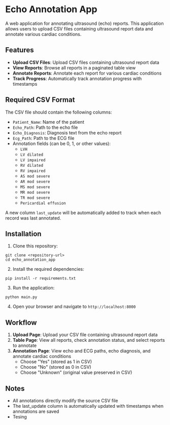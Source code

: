 # Echo Annotation App

A web application for annotating ultrasound (echo) reports. This application allows users to upload CSV files containing ultrasound report data and annotate various cardiac conditions.

## Features

- **Upload CSV Files**: Upload CSV files containing ultrasound report data
- **View Reports**: Browse all reports in a paginated table view
- **Annotate Reports**: Annotate each report for various cardiac conditions
- **Track Progress**: Automatically track annotation progress with timestamps

## Required CSV Format

The CSV file should contain the following columns:
- `Patient_Name`: Name of the patient
- `Echo_Path`: Path to the echo file
- `Echo_Diagnosis`: Diagnosis text from the echo report
- `Ecg_Path`: Path to the ECG file
- Annotation fields (can be 0, 1, or other values):
  - `LVH`
  - `LV dilated`
  - `LV impaired`
  - `RV dilated`
  - `RV impaired`
  - `AS mod severe`
  - `AR mod severe`
  - `MS mod severe`
  - `MR mod severe`
  - `TR mod severe`
  - `Pericardial effusion`

A new column `last_update` will be automatically added to track when each record was last annotated.

## Installation

1. Clone this repository:
```
git clone <repository-url>
cd echo_annotation_app
```

2. Install the required dependencies:
```
pip install -r requirements.txt
```

3. Run the application:
```
python main.py
```

4. Open your browser and navigate to `http://localhost:8000`

## Workflow

1. **Upload Page**: Upload your CSV file containing ultrasound report data
2. **Table Page**: View all reports, check annotation status, and select reports to annotate
3. **Annotation Page**: View echo and ECG paths, echo diagnosis, and annotate cardiac conditions
   - Choose "Yes" (stored as 1 in CSV)
   - Choose "No" (stored as 0 in CSV)
   - Choose "Unknown" (original value preserved in CSV)

## Notes

- All annotations directly modify the source CSV file
- The last_update column is automatically updated with timestamps when annotations are saved
- Tesing
